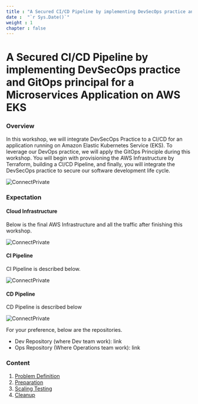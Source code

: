 ```yaml
---
title : "A Secured CI/CD Pipeline by implementing DevSecOps practice and GitOps principal for a Microservices Application on AWS EKS"
date :  "`r Sys.Date()`" 
weight : 1 
chapter : false
---
```

# A Secured CI/CD Pipeline by implementing DevSecOps practice and GitOps principal for a Microservices Application on AWS EKS

### Overview

In this workshop, we will integrate DevSecOps Practice to a CI/CD for an application running on Amazon Elastic Kubernetes Service (EKS). To leverage our DevOps practice, we will apply the GitOps Principle during this workshop. You will begin with provisioning the AWS Infrastructure by Terraform, building a CI/CD Pipeline, and finally, you will integrate the DevSecOps practice to secure our software development life cycle.

![ConnectPrivate](/images/Workshop2.gif) 

### Expectation

#### Cloud Infrastructure

Below is the final AWS Infrastructure and all the traffic after finishing this workshop.

![ConnectPrivate](/images/Archi.gif)

#### CI Pipeline
CI Pipeline is described below.

![ConnectPrivate](/images/CI_Pipeline.gif)


#### CD Pipeline
CD Pipeline is described below

![ConnectPrivate](/images/CD_Pipeline.gif)

For your preference, below are the repositories.

- Dev Repository (where Dev team work): link
- Ops Repository (Where Operations team work): link


### Content

 1. [Problem Definition](1-introduce/)
 2. [Preparation](2-Prerequiste/)
 3. [Scaling Testing](3-Scaling-Check/)
 4. [Cleanup](4-cleanup/)
